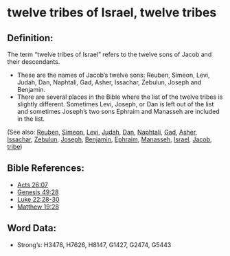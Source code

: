 # twelve tribes of Israel, twelve tribes

## Definition:

The term “twelve tribes of Israel” refers to the twelve sons of Jacob and their descendants.

* These are the names of Jacob’s twelve sons: Reuben, Simeon, Levi, Judah, Dan, Naphtali, Gad, Asher, Issachar, Zebulun, Joseph and Benjamin.
* There are several places in the Bible where the list of the twelve tribes is slightly different. Sometimes Levi, Joseph, or Dan is left out of the list and sometimes Joseph’s two sons Ephraim and Manasseh are included in the list.

(See also: [Reuben](../names/reuben.md), [Simeon](../names/simeon.md), [Levi](../names/levite.md), [Judah](../names/judah.md), [Dan](../names/dan.md), [Naphtali](../names/naphtali.md), [Gad](../names/gad.md), [Asher](../names/asher.md), [Issachar](../names/issachar.md), [Zebulun](../names/zebulun.md), [Joseph](../names/josephot.md), [Benjamin](../names/benjamin.md), [Ephraim](../names/ephraim.md), [Manasseh](../names/manasseh.md), [Israel](../kt/israel.md), [Jacob](../names/jacob.md), [tribe](../other/tribe.md))

## Bible References:

* [Acts 26:07](rc://en/tn/help/act/26/07)
* [Genesis 49:28](rc://en/tn/help/gen/49/28)
* [Luke 22:28-30](rc://en/tn/help/luk/22/28)
* [Matthew 19:28](rc://en/tn/help/mat/19/28)

## Word Data:

* Strong’s: H3478, H7626, H8147, G1427, G2474, G5443
